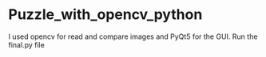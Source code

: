 # Puzzle_with_opencv_python
I used opencv for read and compare images and PyQt5 for the GUI.
Run the final.py file
